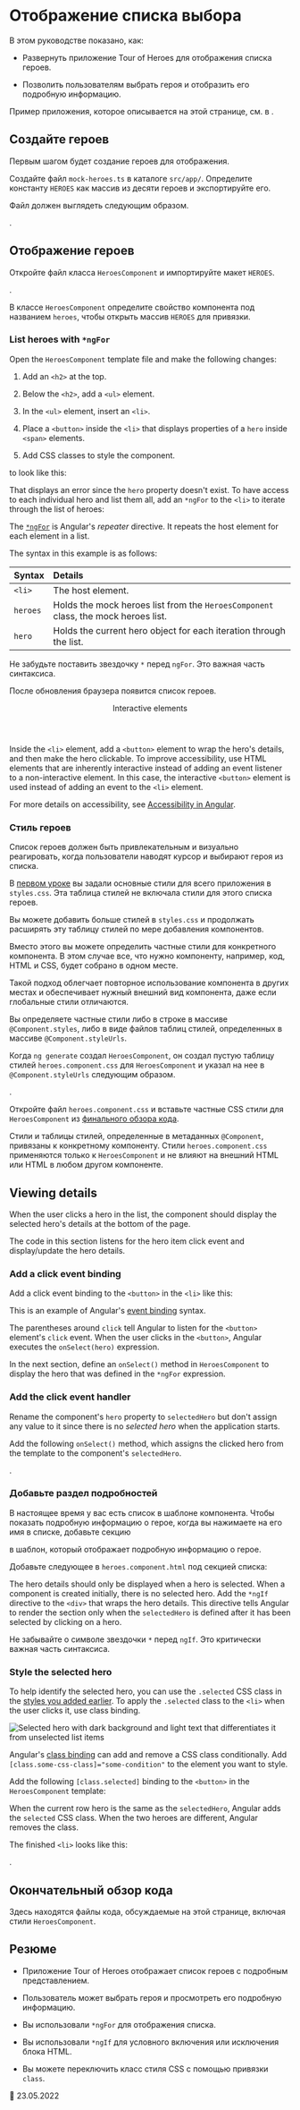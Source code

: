 # Отображение списка выбора

В этом руководстве показано, как:

-   Развернуть приложение Tour of Heroes для отображения списка героев.

-   Позволить пользователям выбрать героя и отобразить его подробную информацию.

<div class="alert is-helpful">

Пример приложения, которое описывается на этой странице, см. в <live-example></live-example>.

</div>

## Создайте героев

Первым шагом будет создание героев для отображения.

Создайте файл `mock-heroes.ts` в каталоге `src/app/`. Определите константу `HEROES` как массив из десяти героев и экспортируйте его.

Файл должен выглядеть следующим образом.

<code-example header="src/app/mock-heroes.ts" path="toh-pt2/src/app/mock-heroes.ts"></code-example>.

## Отображение героев

Откройте файл класса `HeroesComponent` и импортируйте макет `HEROES`.

<code-example header="src/app/heroes/heroes.component.ts (import HEROES)" path="toh-pt2/src/app/heroes/heroes.component.ts" region="import-heroes"></code-example>.

В классе `HeroesComponent` определите свойство компонента под названием `heroes`, чтобы открыть массив `HEROES` для привязки.

<code-example header="src/app/heroes/heroes.component.ts" path="toh-pt2/src/app/heroes/heroes.component.ts" region="component"></code-example>

### List heroes with `*ngFor`

Open the `HeroesComponent` template file and make the following changes:

1.  Add an `<h2>` at the top.

2.  Below the `<h2>`, add a `<ul>` element.

3.  In the `<ul>` element, insert an `<li>`.

4.  Place a `<button>` inside the `<li>` that displays properties of a `hero` inside `<span>` elements.

5.  Add CSS classes to style the component.

to look like this:

<code-example header="heroes.component.html (heroes template)" path="toh-pt2/src/app/heroes/heroes.component.1.html" region="list"></code-example>

That displays an error since the `hero` property doesn't exist. To have access to each individual hero and list them all, add an `*ngFor` to the `<li>` to iterate through the list of heroes:

<code-example path="toh-pt2/src/app/heroes/heroes.component.1.html" region="li"></code-example>

The [`*ngFor`](built-in-directives.md#ngFor) is Angular's _repeater_ directive. It repeats the host element for each element in a list.

The syntax in this example is as follows:

| Syntax   | Details                                                                            |
| :------- | :--------------------------------------------------------------------------------- |
| `<li>`   | The host element.                                                                  |
| `heroes` | Holds the mock heroes list from the `HeroesComponent` class, the mock heroes list. |
| `hero`   | Holds the current hero object for each iteration through the list.                 |

<div class="alert is-important">

Не забудьте поставить звездочку `*` перед `ngFor`. Это важная часть синтаксиса.

</div>

После обновления браузера появится список героев.

<div class="callout is-helpful">

<header>Interactive elements</header>

Inside the `<li>` element, add a `<button>` element to wrap the hero's details, and then make the hero clickable. To improve accessibility, use HTML elements that are inherently interactive instead of adding an event listener to a non-interactive element. In this case, the interactive `<button>` element is used instead of adding an event to the `<li>` element.

For more details on accessibility, see [Accessibility in Angular](accessibility.md).

</div>

<a id="styles"></a>

### Стиль героев

Список героев должен быть привлекательным и визуально реагировать, когда пользователи наводят курсор и выбирают героя из списка.

В [первом уроке](toh-pt0.md#app-wide-styles) вы задали основные стили для всего приложения в `styles.css`. Эта таблица стилей не включала стили для этого списка героев.

Вы можете добавить больше стилей в `styles.css` и продолжать расширять эту таблицу стилей по мере добавления компонентов.

Вместо этого вы можете определить частные стили для конкретного компонента. В этом случае все, что нужно компоненту, например, код, HTML и CSS, будет собрано в одном месте.

Такой подход облегчает повторное использование компонента в других местах и обеспечивает нужный внешний вид компонента, даже если глобальные стили отличаются.

Вы определяете частные стили либо в строке в массиве `@Component.styles`, либо в виде файлов таблиц стилей, определенных в массиве `@Component.styleUrls`.

Когда `ng generate` создал `HeroesComponent`, он создал пустую таблицу стилей `heroes.component.css` для `HeroesComponent` и указал на нее в `@Component.styleUrls` следующим образом.

<code-example header="src/app/heroes/heroes.component.ts (@Component)" path="toh-pt2/src/app/heroes/heroes.component.ts" region="metadata"></code-example>.

Откройте файл `heroes.component.css` и вставьте частные CSS стили для `HeroesComponent` из [финального обзора кода](#final-code-review).

<div class="alert is-important">

Стили и таблицы стилей, определенные в метаданных `@Component`, привязаны к конкретному компоненту. Стили `heroes.component.css` применяются только к `HeroesComponent` и не влияют на внешний HTML или HTML в любом другом компоненте.

</div>

## Viewing details

When the user clicks a hero in the list, the component should display the selected hero's details at the bottom of the page.

The code in this section listens for the hero item click event and display/update the hero details.

### Add a click event binding

Add a click event binding to the `<button>` in the `<li>` like this:

<code-example header="heroes.component.html (template excerpt)" path="toh-pt2/src/app/heroes/heroes.component.1.html" region="selectedHero-click"></code-example>

This is an example of Angular's [event binding](event-binding.md) syntax.

The parentheses around `click` tell Angular to listen for the `<button>` element's `click` event. When the user clicks in the `<button>`, Angular executes the `onSelect(hero)` expression.

In the next section, define an `onSelect()` method in `HeroesComponent` to display the hero that was defined in the `*ngFor` expression.

### Add the click event handler

Rename the component's `hero` property to `selectedHero` but don't assign any value to it since there is no _selected hero_ when the application starts.

Add the following `onSelect()` method, which assigns the clicked hero from the template to the component's `selectedHero`.

<code-example header="src/app/heroes/heroes.component.ts (onSelect)" path="toh-pt2/src/app/heroes/heroes.component.ts" region="on-select"></code-example>.

### Добавьте раздел подробностей

В настоящее время у вас есть список в шаблоне компонента. Чтобы показать подробную информацию о герое, когда вы нажимаете на его имя в списке, добавьте секцию

в шаблон, который отображает подробную информацию о герое.

Добавьте следующее в `heroes.component.html` под секцией списка:

<code-example header="heroes.component.html (selected hero details)" path="toh-pt2/src/app/heroes/heroes.component.html" region="selectedHero-details"></code-example>

The hero details should only be displayed when a hero is selected. When a component is created initially, there is no selected hero. Add the `*ngIf` directive to the `<div>` that wraps the hero details. This directive tells Angular to render the section only when the `selectedHero` is defined after it has been selected by clicking on a hero.

<div class="alert is-important">

Не забывайте о символе звездочки `*` перед `ngIf`. Это критически важная часть синтаксиса.

</div>

### Style the selected hero

To help identify the selected hero, you can use the `.selected` CSS class in the [styles you added earlier](#styles). To apply the `.selected` class to the `<li>` when the user clicks it, use class binding.

<div class="lightbox">

<img alt="Selected hero with dark background and light text that differentiates it from unselected list items" src="generated/images/guide/toh/heroes-list-selected.png">

</div>

Angular's [class binding](class-binding.md) can add and remove a CSS class conditionally. Add `[class.some-css-class]="some-condition"` to the element you want to style.

Add the following `[class.selected]` binding to the `<button>` in the `HeroesComponent` template:

<code-example header="heroes.component.html (toggle the 'selected' CSS class)" path="toh-pt2/src/app/heroes/heroes.component.1.html" region="class-selected"></code-example>

When the current row hero is the same as the `selectedHero`, Angular adds the `selected` CSS class. When the two heroes are different, Angular removes the class.

The finished `<li>` looks like this:

<code-example header="heroes.component.html (герой элемента списка)" path="toh-pt2/src/app/heroes/heroes.component.html" region="li"></code-example>.

<a id="final-code-review"></a>

## Окончательный обзор кода

Здесь находятся файлы кода, обсуждаемые на этой странице, включая стили `HeroesComponent`.

<code-tabs> <code-pane header="src/app/mock-heroes.ts" path="toh-pt2/src/app/mock-heroes.ts"></code-pane>
<code-pane header="src/app/heroes/heroes.component.ts" path="toh-pt2/src/app/heroes/heroes.component.ts"></code-pane>
<code-pane header="src/app/heroes/heroes.component.html" path="toh-pt2/src/app/heroes/heroes.component.html"></code-pane>
<code-pane header="src/app/heroes/heroes.component.css" path="toh-pt2/src/app/heroes/heroes.component.css"></code-pane>
</code-tabs>

## Резюме

-   Приложение Tour of Heroes отображает список героев с подробным представлением.

-   Пользователь может выбрать героя и просмотреть его подробную информацию.

-   Вы использовали `*ngFor` для отображения списка.

-   Вы использовали `*ngIf` для условного включения или исключения блока HTML.

-   Вы можете переключить класс стиля CSS с помощью привязки `class`.

:date: 23.05.2022

